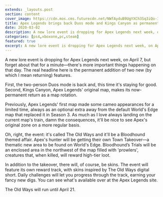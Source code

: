 ```yaml
---
extends: _layouts.post
section: content
cover_image: https://cdn.mos.cms.futurecdn.net/NWfAyduB9UgYXCh3Sq3iQo-1024-80.jpg
title: Apex Legends brings back Duos mode and Kings Canyon as permanent fixtures next week
date: 2020-03-02
description: A new lore event is dropping for Apex Legends next week, on April 7, but forget about that for a minute—there's more important things happening on that day. The real headline here is the permanent addition of two new (by which I mean returning) features.
categories: [ps4,xboxone,pc,steam]
featured: true
excerpt: A new lore event is dropping for Apex Legends next week, on April 7, but forget about that for a minute—there's more important things happening on that day. The real headline here is the permanent addition of two new (by which I mean returning) features.
---
```


A new lore event is dropping for Apex Legends next week, on April 7, but forget about that for a minute—there's more important things happening on that day. The real headline here is the permanent addition of two new (by which I mean returning) features.

First, the two-person Duos mode is back and, this time it's staying for good. Second, Kings Canyon, Apex Legends' original map, makes its now-permanent return as a map rotation.

Previously, Apex Legends' first map made some cameo appearances for a limited time, always as an optional extra away from the default World's Edge map that replaced it in Season 3. As much as I love always landing on the current map's train, damn the consequences, it'll be nice to see Apex's original zone on a more regular basis.

Oh, right, the event: it's called The Old Ways and it'll be a Bloodhound themed affair. Apex's hunter will be getting their own Town Takeover—a thematic new area to be found on World's Edge. Bloodhound’s Trials will be an enclosed area in the northwest of the map filled with 'prowlers', creatures that, when killed, will reward high-tier loot.

In addition to the takeover, there will, of course, be skins. The event will feature its own reward track, with skins inspired by The Old Ways digital short. Daily challenges will let you progress through the track, earning your fancy new digs. You can see what's available over at the Apex Legends site.

The Old Ways will run until April 21.